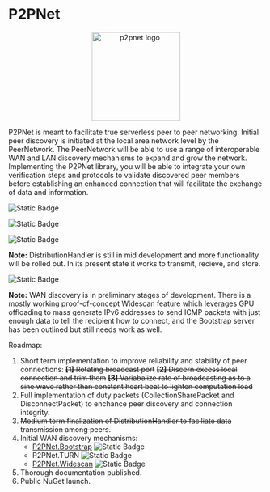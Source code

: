 # P2PNet
<p align="center">
    <img src="https://github.com/realChrisDeBon/P2PNet/assets/97779307/36f3441a-2905-476e-ac6a-c5fa8a9112b0" width="175" height="175" alt="p2pnet logo">
</p>
P2PNet is meant to facilitate true serverless peer to peer networking. Initial peer discovery is initiated at the local area network level by the PeerNetwork. The PeerNetwork will be able to use a range of interoperable WAN and LAN discovery mechanisms to expand and grow the network. Implementing the P2PNet library, you will be able to integrate your own verification steps and protocols to validate discovered peer members before establishing an enhanced connection that will facilitate the exchange of data and information.

![Static Badge](https://img.shields.io/badge/LAN_discovery-working-darkgreen)

![Static Badge](https://img.shields.io/badge/peer_communication-mostly_working-darkgreen)

![Static Badge](https://img.shields.io/badge/data_transmission-mostly_working-darkgreen)

**Note:** DistributionHandler is still in mid development and more functionality will be rolled out. In its present state it works to transmit, recieve, and store.

![Static Badge](https://img.shields.io/badge/WAN_discovery-IN_PROGRESS-yellow)

**Note:** WAN discovery is in preliminary stages of development. There is a mostly working proof-of-concept Widescan feature which leverages GPU offloading to mass generate IPv6 addresses to send ICMP packets with just enough data to tell the recipient how to connect, and the Bootstrap server has been outlined but still needs work as well. 

Roadmap:
1. Short term implementation to improve reliability and stability of peer connections: ~~**[1]** Rotating broadcast port~~ ~~**[2]** Discern excess local connection and trim them~~ ~~**[3]** Variabalize rate of broadcasting as to a sine wave rather than constant heart beat to lighten computation load~~
2. Full implementation of duty packets (CollectionSharePacket and DisconnectPacket) to enchance peer discovery and connection integrity.
3. ~~Medium term finalization of DistributionHandler to faciliate data transmission among peers.~~ 
4. Initial WAN discovery mechanisms:
   * [P2PNet.Bootstrap](https://github.com/realChrisDeBon/P2PNet.Bootstrap) ![Static Badge](https://img.shields.io/badge/non_working-IN_PROGRESS-yellow)
   * P2PNet.TURN ![Static Badge](https://img.shields.io/badge/non_working-IN_PLANNING-orange)
   * [P2PNet.Widescan](https://github.com/realChrisDeBon/P2PNet/blob/P2PNet.Widescan/P2PNet/DicoveryChannels/WAN/Widescan.cs) ![Static Badge](https://img.shields.io/badge/non_working-IN_PROGRESS-yellow)
5. Thorough documentation published.
6. Public NuGet launch.

